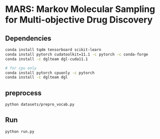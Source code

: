 # MARS: Markov Molecular Sampling for Multi-objective Drug Discovery


## Dependencies

```bash
conda install tqdm tensorboard scikit-learn
conda install pytorch cudatoolkit=11.1 -c pytorch -c conda-forge
conda install -c dglteam dgl-cuda11.1

# for cpu only
conda install pytorch cpuonly -c pytorch
conda install -c dglteam dgl
```


## preprocess

```bash
python datasets/prepro_vocab.py 
```

## Run 

```bash
python run.py 
```


